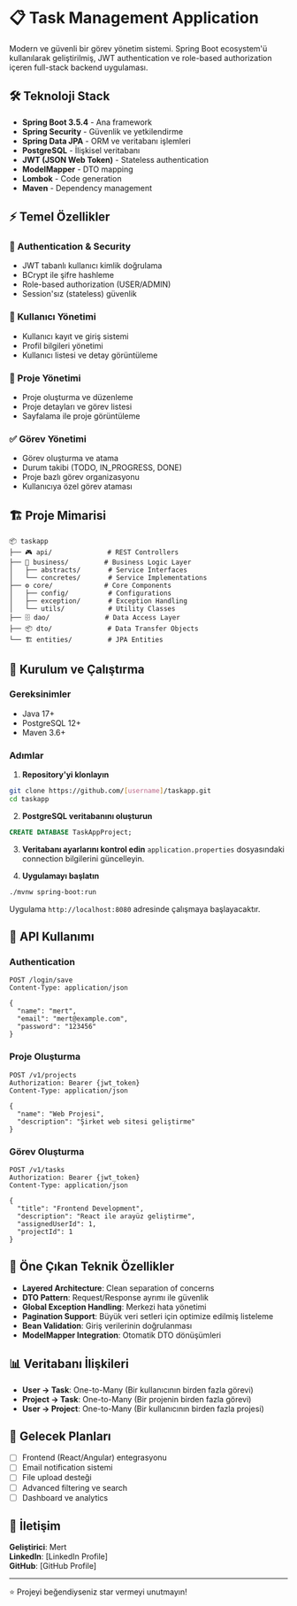 # 📋 Task Management Application

Modern ve güvenli bir görev yönetim sistemi. Spring Boot ecosystem'ü kullanılarak geliştirilmiş, JWT authentication ve role-based authorization içeren full-stack backend uygulaması.

## 🛠️ Teknoloji Stack

- **Spring Boot 3.5.4** - Ana framework
- **Spring Security** - Güvenlik ve yetkilendirme
- **Spring Data JPA** - ORM ve veritabanı işlemleri
- **PostgreSQL** - İlişkisel veritabanı
- **JWT (JSON Web Token)** - Stateless authentication
- **ModelMapper** - DTO mapping
- **Lombok** - Code generation
- **Maven** - Dependency management

## ⚡ Temel Özellikler

### 🔐 Authentication & Security
- JWT tabanlı kullanıcı kimlik doğrulama
- BCrypt ile şifre hashleme
- Role-based authorization (USER/ADMIN)
- Session'sız (stateless) güvenlik

### 👥 Kullanıcı Yönetimi
- Kullanıcı kayıt ve giriş sistemi
- Profil bilgileri yönetimi
- Kullanıcı listesi ve detay görüntüleme

### 📁 Proje Yönetimi
- Proje oluşturma ve düzenleme
- Proje detayları ve görev listesi
- Sayfalama ile proje görüntüleme

### ✅ Görev Yönetimi
- Görev oluşturma ve atama
- Durum takibi (TODO, IN_PROGRESS, DONE)
- Proje bazlı görev organizasyonu
- Kullanıcıya özel görev ataması

## 🏗️ Proje Mimarisi

```
📦 taskapp
├── 🎮 api/              # REST Controllers
├── 💼 business/         # Business Logic Layer
│   ├── abstracts/       # Service Interfaces
│   └── concretes/       # Service Implementations
├── ⚙️ core/             # Core Components
│   ├── config/          # Configurations
│   ├── exception/       # Exception Handling
│   └── utils/           # Utility Classes
├── 🗄️ dao/              # Data Access Layer
├── 📦 dto/              # Data Transfer Objects
└── 🏗️ entities/         # JPA Entities
```

## 🚀 Kurulum ve Çalıştırma

### Gereksinimler
- Java 17+
- PostgreSQL 12+
- Maven 3.6+

### Adımlar

1. **Repository'yi klonlayın**
```bash
git clone https://github.com/[username]/taskapp.git
cd taskapp
```

2. **PostgreSQL veritabanını oluşturun**
```sql
CREATE DATABASE TaskAppProject;
```

3. **Veritabanı ayarlarını kontrol edin**
`application.properties` dosyasındaki connection bilgilerini güncelleyin.

4. **Uygulamayı başlatın**
```bash
./mvnw spring-boot:run
```

Uygulama `http://localhost:8080` adresinde çalışmaya başlayacaktır.

## 📡 API Kullanımı

### Authentication
```http
POST /login/save
Content-Type: application/json

{
  "name": "mert",
  "email": "mert@example.com", 
  "password": "123456"
}
```

### Proje Oluşturma
```http
POST /v1/projects
Authorization: Bearer {jwt_token}
Content-Type: application/json

{
  "name": "Web Projesi",
  "description": "Şirket web sitesi geliştirme"
}
```

### Görev Oluşturma
```http
POST /v1/tasks
Authorization: Bearer {jwt_token}
Content-Type: application/json

{
  "title": "Frontend Development",
  "description": "React ile arayüz geliştirme",
  "assignedUserId": 1,
  "projectId": 1
}
```

## 🎯 Öne Çıkan Teknik Özellikler

- **Layered Architecture**: Clean separation of concerns
- **DTO Pattern**: Request/Response ayrımı ile güvenlik
- **Global Exception Handling**: Merkezi hata yönetimi
- **Pagination Support**: Büyük veri setleri için optimize edilmiş listeleme
- **Bean Validation**: Giriş verilerinin doğrulanması
- **ModelMapper Integration**: Otomatik DTO dönüşümleri

## 📊 Veritabanı İlişkileri

- **User → Task**: One-to-Many (Bir kullanıcının birden fazla görevi)
- **Project → Task**: One-to-Many (Bir projenin birden fazla görevi)
- **User → Project**: One-to-Many (Bir kullanıcının birden fazla projesi)

## 🔮 Gelecek Planları

- [ ] Frontend (React/Angular) entegrasyonu
- [ ] Email notification sistemi
- [ ] File upload desteği
- [ ] Advanced filtering ve search
- [ ] Dashboard ve analytics

## 📧 İletişim

**Geliştirici**: Mert  
**LinkedIn**: [LinkedIn Profile]  
**GitHub**: [GitHub Profile]

---
⭐ Projeyi beğendiyseniz star vermeyi unutmayın!